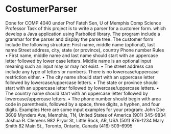 # CostumerParser
Done for COMP 4040 under Prof Fateh Sen, U of Memphis Comp Science Professor
Task of this project is to write a parser for a customer form. which develop a Java application using Parboiled library. 
The program include a grammar for the parser and display the parse tree.
The customer form include the following structure:
First name, middle name (optional), last name
Street address, city, state (or province), country
Phone number
Rules
• First name, middle name and last name should start with an uppercase letter followed by lower case letters. Middle name is an optional input meaning such an input may or may not exist.
• The street address can include any type of letters or numbers. There is no lowercase/uppercase restriction either.
• The city name should start with an uppercase letter followed by lowercase/uppercase letters.
• The state or province should start with an uppercase letter followed by lowercase/uppercase letters.
• The country name should start with an uppercase letter followed by lowercase/uppercase letters.
• The phone number should begin with area code in parenthesis, followed by a space, three digits, a hyphen, and four digits.
Examples
Here are some input examples for your program:
John Doe
3609 Mynders Ave, Memphis, TN, United States of America
(901) 345-9834
Joshua R. Clemens
982 Pryor St, Little Rock, AR, USA
(501) 876-1234
Mary Smith
82 Main St., Toronto, Ontario, Canada
(416) 509-6995

